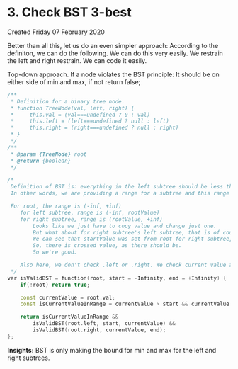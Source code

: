 # 3. Check BST 3-best
Created Friday 07 February 2020

Better than all this, let us do an even simpler approach:
According to the definiton, we can do the following. We can do this very easily. We restrain the left and right restrain. We can code it easily.

Top-down approach.
If a node violates the BST principle: It should be on either side of min and max, if not return false;
```cpp
/**
 * Definition for a binary tree node.
 * function TreeNode(val, left, right) {
 *     this.val = (val===undefined ? 0 : val)
 *     this.left = (left===undefined ? null : left)
 *     this.right = (right===undefined ? null : right)
 * }
 */
/**
 * @param {TreeNode} root
 * @return {boolean}
 */

/*
 Definition of BST is: everything in the left subtree should be less than current value, and everything on right should be greater.
 In other words, we are providing a range for a subtree and this range should be respected.

 For root, the range is (-inf, +inf)
    for left subtree, range is (-inf, rootValue)
    for right subtree, range is (rootValue, +inf)
        Looks like we just have to copy value and change just one.
        But what about for right subtree's left subtree, that is of course max bounded (cannot be inf) but also has to be atleast > root.
        We can see that startValue was set from root for right subtree, but for its left subtree, we copy the right value.
        So, there is crossed value, as there should be.
        So we're good.

	Also here, we don't check .left or .right. We check current value against range.
 */
var isValidBST = function(root, start = -Infinity, end = +Infinity) {
    if(!root) return true;

    const currentValue = root.val;
    const isCurrentValueInRange = currentValue > start && currentValue < end;

    return isCurrentValueInRange && 
        isValidBST(root.left, start, currentValue) &&
        isValidBST(root.right, currentValue, end);
};
```

**Insights:** BST is only making the bound for min and max for the left and right subtrees.